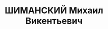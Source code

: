 ---
title: ШИМАНСКИЙ Михаил Викентьевич
description: 'Место рождения - Минская обл., Червенский р-н, д. Красин, белорус, из
  крестьян, обр.: начальное. Проживал: Минская обл., Червенский р-н, д. Малиновка.
  Колхозник, К-з"Пролетарская перамога"

  Арестован 08.01.1951. Обв. по ст. 63-1 УК БССР - пособ.нем.оккуп. Приговор: судебный
  орган, 30.03.1951 – 25 лет ИТЛ, конфискация имущества.

  Реабилитирован Пленумом Верховного суда СССР 12.08.1970'
---